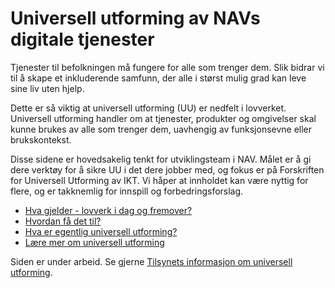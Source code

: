 # Universell utforming av NAVs digitale tjenester

<p class="typo-ingress">Tjenester til befolkningen må fungere for alle som trenger dem. Slik bidrar vi til å skape et inkluderende samfunn, der alle i størst mulig grad kan leve sine liv uten hjelp. 
  
Dette er så viktig at universell utforming (UU) er nedfelt i lovverket. Universell utforming handler om at tjenester, produkter og omgivelser skal kunne brukes av alle som trenger dem, uavhengig av funksjonsevne eller brukskontekst.</p>

Disse sidene er hovedsakelig tenkt for utviklingsteam i NAV. Målet er å gi dere verktøy for å sikre UU i det dere jobber med, og fokus er på Forskriften for Universell Utforming av IKT. Vi håper at innholdet kan være nyttig for flere, og er takknemlig for innspill og forbedringsforslag.

* [Hva gjelder - lovverk i dag og fremover?](/hva-gjelder/)
* [Hvordan få det til?](/hvordan-faa-det-til/)
* [Hva er egentlig universell utforming?](/hva-er-uu/)
* [Lære mer om universell utforming](/lære-mer/)

<alertstripe type="advarsel">Siden er under arbeid. Se gjerne [Tilsynets informasjon om universell utforming](https://uu.difi.no/kva-er-universell-utforming).</alertstripe>
